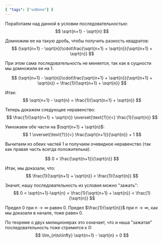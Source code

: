 ```yaml
---
{ "tags": ["unDone"] }
---
```


Поработаем над данной в условии последовательностью:
$$ \sqrt{n+1} - \sqrt{n} $$

Домножим ее на такую дробь, чтобы получить разность квадратов:
$$ (\sqrt{n+1} - \sqrt{n})\cdot\frac{\sqrt{n+1} + \sqrt{n}}{\sqrt{n+1} + \sqrt{n}} $$

При этом сама последовательность не меняется, так как в сущности мы домножили ее на $1$.

$$ (\sqrt{n+1} - \sqrt{n})\cdot\frac{\sqrt{n+1} + \sqrt{n}}{\sqrt{n+1} + \sqrt{n}} = \frac{1}{\sqrt{n+1} + \sqrt{n}} $$

Итак:
$$ \sqrt{n+1} - \sqrt{n} = \frac{1}{\sqrt{n+1} + \sqrt{n}} $$

Теперь докажем следующее неравенство:
$$ \frac{1}{\sqrt{n+1} + \sqrt{n}} \overset{\text{?}}{<} \frac{1}{\sqrt{n}} $$

Умножаем обе части на $\sqrt{n+1} + \sqrt{n}$:
$$ 1 \overset{\text{?}}{<} \frac{\sqrt{n+1}}{\sqrt{n}} + 1 $$

Вычитаем из обеих частей $1$ и получаем очевидное неравенство (так как правая часть всегда положительна):

$$ 0 < \frac{\sqrt{n+1}}{\sqrt{n}} $$

Итак, мы доказали, что:
$$ \frac{1}{\sqrt{n+1} + \sqrt{n}} < \frac{1}{\sqrt{n}} $$

Значит, нашу последовательность из условия можно "зажать":
$$ 0 < \sqrt{n+1}-\sqrt{n} = \frac{1}{\sqrt{n+1} + \sqrt{n}} < \frac{1}{\sqrt{n}} $$

Предел $0$ при $n\to\infty$ равен $0$. Предел $\frac{1}{\sqrt{n}}$ при $n\to\infty$, как мы доказали в начале, тоже равен $0$.

По теореме о двух милиционерах это означает, что и наша "зажатая" последовательность тоже стремится к $0$:
$$ \lim_{n\to\infty} \sqrt{n+1} - \sqrt{n} = 0 $$